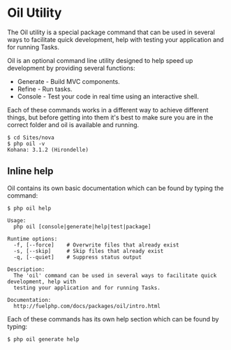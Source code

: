 # Oil Utility

The Oil utility is a special package command that can be used in several ways to facilitate quick development, help with testing your application and for running Tasks.

Oil is an optional command line utility designed to help speed up development by providing several functions:

* Generate - Build MVC components.
* Refine - Run tasks.
* Console - Test your code in real time using an interactive shell.

Each of these commands works in a different way to achieve different things, but before getting into them it's best to make sure you are in the correct folder and oil is available and running.

```
$ cd Sites/nova
$ php oil -v
Kohana: 3.1.2 (Hirondelle)
```

## Inline help

Oil contains its own basic documentation which can be found by typing the command:

```
$ php oil help

Usage:
  php oil [console|generate|help|test|package]

Runtime options:
  -f, [--force]    # Overwrite files that already exist
  -s, [--skip]     # Skip files that already exist
  -q, [--quiet]    # Suppress status output

Description:
  The 'oil' command can be used in several ways to facilitate quick development, help with
  testing your application and for running Tasks.

Documentation:
  http://fuelphp.com/docs/packages/oil/intro.html
```

Each of these commands has its own help section which can be found by typing:

```
$ php oil generate help
```